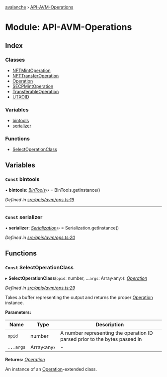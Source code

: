 [avalanche](../README.md) › [API-AVM-Operations](api_avm_operations.md)

# Module: API-AVM-Operations

## Index

### Classes

* [NFTMintOperation](../classes/api_avm_operations.nftmintoperation.md)
* [NFTTransferOperation](../classes/api_avm_operations.nfttransferoperation.md)
* [Operation](../classes/api_avm_operations.operation.md)
* [SECPMintOperation](../classes/api_avm_operations.secpmintoperation.md)
* [TransferableOperation](../classes/api_avm_operations.transferableoperation.md)
* [UTXOID](../classes/api_avm_operations.utxoid.md)

### Variables

* [bintools](api_avm_operations.md#const-bintools)
* [serializer](api_avm_operations.md#const-serializer)

### Functions

* [SelectOperationClass](api_avm_operations.md#const-selectoperationclass)

## Variables

### `Const` bintools

• **bintools**: *[BinTools](../classes/utils_bintools.bintools.md)‹›* = BinTools.getInstance()

*Defined in [src/apis/avm/ops.ts:19](https://github.com/ava-labs/avalanchejs/blob/9282770/src/apis/avm/ops.ts#L19)*

___

### `Const` serializer

• **serializer**: *[Serialization](../classes/utils_serialization.serialization.md)‹›* = Serialization.getInstance()

*Defined in [src/apis/avm/ops.ts:20](https://github.com/ava-labs/avalanchejs/blob/9282770/src/apis/avm/ops.ts#L20)*

## Functions

### `Const` SelectOperationClass

▸ **SelectOperationClass**(`opid`: number, ...`args`: Array‹any›): *[Operation](../classes/api_avm_operations.operation.md)*

*Defined in [src/apis/avm/ops.ts:29](https://github.com/ava-labs/avalanchejs/blob/9282770/src/apis/avm/ops.ts#L29)*

Takes a buffer representing the output and returns the proper [Operation](../classes/api_avm_operations.operation.md) instance.

**Parameters:**

Name | Type | Description |
------ | ------ | ------ |
`opid` | number | A number representing the operation ID parsed prior to the bytes passed in  |
`...args` | Array‹any› | - |

**Returns:** *[Operation](../classes/api_avm_operations.operation.md)*

An instance of an [Operation](../classes/api_avm_operations.operation.md)-extended class.
